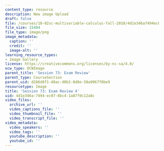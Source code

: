 ```yaml
---
content_type: resource
description: New image Upload
draft: false
file: /courses/18-02sc-multivariable-calculus-fall-2010/4d1e346a7494ec078bc41a87f0c12a8c_MIT18_02SC_L24Brds_11.png
file_size: 15404
file_type: image/png
image_metadata:
  caption: ''
  credit: ''
  image-alt: ''
learning_resource_types:
- Image Gallery
license: https://creativecommons.org/licenses/by-nc-sa/4.0/
ocw_type: OCWImage
parent_title: 'Session 73: Exam Review'
parent_type: CourseSection
parent_uid: d286d8f1-d8ac-d0b2-0d8e-58a9967f8be9
resourcetype: Image
title: 'Session 73: Exam Review 4'
uid: 4d1e346a-7494-ec07-8bc4-1a87f0c12a8c
video_files:
  archive_url: ''
  video_captions_file: ''
  video_thumbnail_file: ''
  video_transcript_file: ''
video_metadata:
  video_speakers: ''
  video_tags: ''
  youtube_description: ''
  youtube_id: ''
---
```

